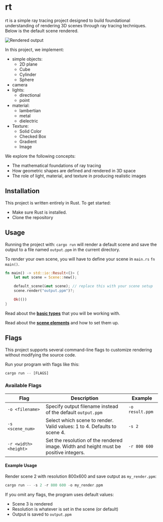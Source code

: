 # rt

rt is a simple ray tracing project designed to build foundational understanding of rendering 3D scenes through ray tracing techniques. Below is the default scene rendered.

![Rendered output](demo1.png)

In this project, we implement:
- simple objects:
    - 2D plane
    - Cube
    - Cylinder
    - Sphere
- camera
- lights:
    - directional
    - point
- material:
    - lambertian
    - metal
    - dielectric
- Texture:
    - Solid Color
    - Checked Box
    - Gradient
    - Image

We explore the following concepts:
- The mathematical foundations of ray tracing
- How geometric shapes are defined and rendered in 3D space
- The role of light, material, and texture in producing realistic images

## Installation
This project is written entirely in Rust. To get started:
- Make sure Rust is installed.
- Clone the repository

## Usage
Running the project with:
`cargo run`
will render a default scene and save the output to a file named `output.ppm` in the current directory.

To render your own scene, you will have to define your scene in `main.rs` `fn main()`.
```rust
fn main() -> std::io::Result<()> {
    let mut scene = Scene::new();

    default_scene(&mut scene); // replace this with your scene setup
    scene.render("output.ppm")?; 

    Ok(())
}
```
Read about the [**basic types**](README_basic_types.md) that you will be working with.

Read about the [**scene elements**](README_scene_elements.md) and how to set them up.

## Flags
This project supports several command-line flags to customize rendering without modifying the source code.

Run your program with flags like this:
```rust
cargo run -- [FLAGS]
```

### Available Flags
| Flag | Description | Example |
|------|-------------|---------|
| `-o <filename>` | Specify output filename instead of the default `output.ppm` | `-o result.ppm` |
| `-s <scene_num>` | Select which scene to render. Valid values: 1 to 4. Defaults to scene 4. | `-s 2` |
| `-r <width> <height>` | Set the resolution of the rendered image. Width and height must be positive integers. | `-r 800 600` |

#### Example Usage
Render scene 2 with resolution 800x600 and save output as `my_render.ppm`:
```rust
cargo run -- -s 2 -r 800 600 -o my_render.ppm
```

If you omit any flags, the program uses default values:
- Scene 3 is rendered
- Resolution is whatever is set in the scene (or default)
- Output is saved to `output.ppm`

